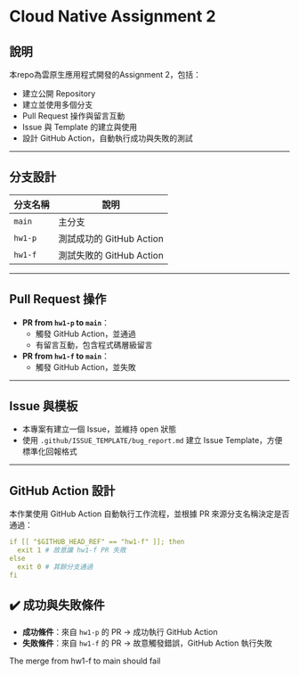 # Cloud Native Assignment 2

## 說明

本repo為雲原生應用程式開發的Assignment 2，包括：

- 建立公開 Repository
- 建立並使用多個分支
- Pull Request 操作與留言互動
- Issue 與 Template 的建立與使用
- 設計 GitHub Action，自動執行成功與失敗的測試

---

## 分支設計

| 分支名稱 | 說明 |
|----------|------|
| `main`   | 主分支 |
| `hw1-p`  | 測試成功的 GitHub Action |
| `hw1-f`  | 測試失敗的 GitHub Action |

---

## Pull Request 操作

- **PR from `hw1-p` to `main`**：
  - 觸發 GitHub Action，並通過 
  - 有留言互動，包含程式碼層級留言
- **PR from `hw1-f` to `main`**：
  - 觸發 GitHub Action，並失敗

---

## Issue 與模板

- 本專案有建立一個 Issue，並維持 open 狀態
- 使用 `.github/ISSUE_TEMPLATE/bug_report.md` 建立 Issue Template，方便標準化回報格式

---

## GitHub Action 設計

本作業使用 GitHub Action 自動執行工作流程，並根據 PR 來源分支名稱決定是否通過：

```yaml
if [[ "$GITHUB_HEAD_REF" == "hw1-f" ]]; then
  exit 1 # 故意讓 hw1-f PR 失敗
else
  exit 0 # 其餘分支通過
fi
```
## ✔️ 成功與失敗條件

- **成功條件**：來自 `hw1-p` 的 PR → 成功執行 GitHub Action
- **失敗條件**：來自 `hw1-f` 的 PR → 故意觸發錯誤，GitHub Action 執行失敗

The merge from hw1-f to main should fail

